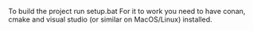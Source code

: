To build the project run setup.bat For it to work you need to have conan, cmake and visual studio (or similar on MacOS/Linux) installed.